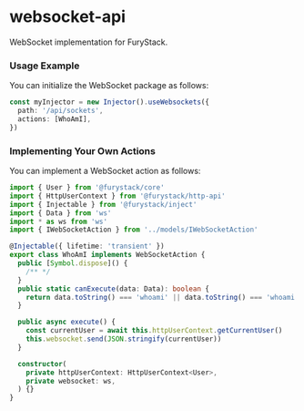 # websocket-api

WebSocket implementation for FuryStack.

### Usage Example

You can initialize the WebSocket package as follows:

```ts
const myInjector = new Injector().useWebsockets({
  path: '/api/sockets',
  actions: [WhoAmI],
})
```

### Implementing Your Own Actions

You can implement a WebSocket action as follows:

```ts
import { User } from '@furystack/core'
import { HttpUserContext } from '@furystack/http-api'
import { Injectable } from '@furystack/inject'
import { Data } from 'ws'
import * as ws from 'ws'
import { IWebSocketAction } from '../models/IWebSocketAction'

@Injectable({ lifetime: 'transient' })
export class WhoAmI implements WebSocketAction {
  public [Symbol.dispose]() {
    /** */
  }
  public static canExecute(data: Data): boolean {
    return data.toString() === 'whoami' || data.toString() === 'whoami /claims'
  }

  public async execute() {
    const currentUser = await this.httpUserContext.getCurrentUser()
    this.websocket.send(JSON.stringify(currentUser))
  }

  constructor(
    private httpUserContext: HttpUserContext<User>,
    private websocket: ws,
  ) {}
}
```
